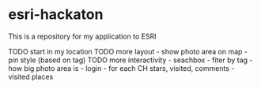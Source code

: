 esri-hackaton
=============

This is a repository for my application to ESRI

TODO start in my location
TODO more layout
	- show photo area on map
	- pin style (based on tag)
TODO more interactivity
	- seachbox
	- fiter by tag
	- how big photo area is
	- login
		- for each CH stars, visited, comments
		- visited places